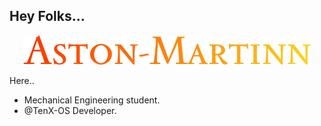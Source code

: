 ## Hey Folks...

<p align="center">
 <img src="https://github.com/Aston-Martinn/Aston-Martinn/blob/master/logo/Aston-Martinn.png" > 
</p>

Here..

- Mechanical Engineering student.
- @TenX-OS Developer.
